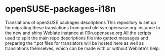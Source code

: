 # openSUSE-packages-i18n
Translations of openSUSE packages descriptions
This repository is set up for migrating these translations from good old svn.opensuse.org instance to the new and shiny Weblate instance at l10n.opensuse.org
All the scripts used to split the main repo descriptions file into gettext messages and preparing the *.pot files for translators will be hosted here as well as translations themselves, which can be made with or without Weblate's help.
